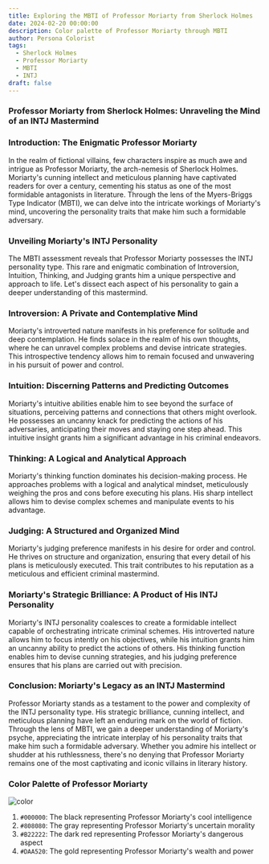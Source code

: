 ```yaml
---
title: Exploring the MBTI of Professor Moriarty from Sherlock Holmes
date: 2024-02-20 00:00:00
description: Color palette of Professor Moriarty through MBTI
author: Persona Colorist
tags:
  - Sherlock Holmes
  - Professor Moriarty
  - MBTI
  - INTJ
draft: false
---
```


### Professor Moriarty from Sherlock Holmes: Unraveling the Mind of an INTJ Mastermind

### Introduction: The Enigmatic Professor Moriarty

In the realm of fictional villains, few characters inspire as much awe and intrigue as Professor Moriarty, the arch-nemesis of Sherlock Holmes. Moriarty's cunning intellect and meticulous planning have captivated readers for over a century, cementing his status as one of the most formidable antagonists in literature. Through the lens of the Myers-Briggs Type Indicator (MBTI), we can delve into the intricate workings of Moriarty's mind, uncovering the personality traits that make him such a formidable adversary.

### Unveiling Moriarty's INTJ Personality

The MBTI assessment reveals that Professor Moriarty possesses the INTJ personality type. This rare and enigmatic combination of Introversion, Intuition, Thinking, and Judging grants him a unique perspective and approach to life. Let's dissect each aspect of his personality to gain a deeper understanding of this mastermind.

### Introversion: A Private and Contemplative Mind

Moriarty's introverted nature manifests in his preference for solitude and deep contemplation. He finds solace in the realm of his own thoughts, where he can unravel complex problems and devise intricate strategies. This introspective tendency allows him to remain focused and unwavering in his pursuit of power and control.

### Intuition: Discerning Patterns and Predicting Outcomes

Moriarty's intuitive abilities enable him to see beyond the surface of situations, perceiving patterns and connections that others might overlook. He possesses an uncanny knack for predicting the actions of his adversaries, anticipating their moves and staying one step ahead. This intuitive insight grants him a significant advantage in his criminal endeavors.

### Thinking: A Logical and Analytical Approach

Moriarty's thinking function dominates his decision-making process. He approaches problems with a logical and analytical mindset, meticulously weighing the pros and cons before executing his plans. His sharp intellect allows him to devise complex schemes and manipulate events to his advantage.

### Judging: A Structured and Organized Mind

Moriarty's judging preference manifests in his desire for order and control. He thrives on structure and organization, ensuring that every detail of his plans is meticulously executed. This trait contributes to his reputation as a meticulous and efficient criminal mastermind.

### Moriarty's Strategic Brilliance: A Product of His INTJ Personality

Moriarty's INTJ personality coalesces to create a formidable intellect capable of orchestrating intricate criminal schemes. His introverted nature allows him to focus intently on his objectives, while his intuition grants him an uncanny ability to predict the actions of others. His thinking function enables him to devise cunning strategies, and his judging preference ensures that his plans are carried out with precision.

### Conclusion: Moriarty's Legacy as an INTJ Mastermind

Professor Moriarty stands as a testament to the power and complexity of the INTJ personality type. His strategic brilliance, cunning intellect, and meticulous planning have left an enduring mark on the world of fiction. Through the lens of MBTI, we gain a deeper understanding of Moriarty's psyche, appreciating the intricate interplay of his personality traits that make him such a formidable adversary. Whether you admire his intellect or shudder at his ruthlessness, there's no denying that Professor Moriarty remains one of the most captivating and iconic villains in literary history.

### Color Palette of Professor Moriarty

![color](https://i.imgur.com/GOhqoPL.png#center)

 1. `#000000`: The black representing Professor Moriarty's cool intelligence 
 2. `#808080`: The gray representing Professor Moriarty's uncertain morality 
 3. `#B22222`: The dark red representing Professor Moriarty's dangerous aspect 
 4. `#DAA520`: The gold representing Professor Moriarty's wealth and power